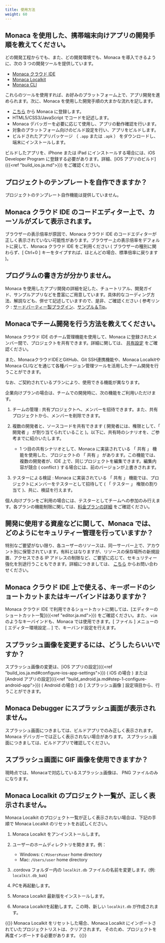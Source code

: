 ```yaml
---
title: 使用方法
weight: 60
---
```


Monaca を使用した、携帯端末向けアプリの開発手順を教えてください。
-----------------------------------------------------------------

どの開発工程からでも、また、どの開発環境でも、Monaca
を導入できるように、次の 3 つの開発ツールを提供しています。

- [Monaca クラウド IDE](/ja/products_guide/monaca_ide/)
- [Monaca Localkit](/ja/products_guide/monaca_localkit/)
- [Monaca CLI](/ja/products_guide/monaca_cli/)

これらのツールを使用すれば、お好みのプラットフォーム上で、アプリ開発を進められます。次に、Monaca
を使用した開発手順の大まかな流れを記します。

-   [こちら](https://monaca.mobi/ja/register/start) から Monaca
    に登録します。
-   HTML5/CSS3/JavaScript でコードを記述します。
-   Monaca デバッガーを必要に応じて使用し、アプリの動作確認を行います。
-   対象のプラットフォーム向けのビルド設定を行い、アプリをビルドします。
-   ビルドされたアプリパッケージ （ `.app` または `.apk` ）
    をダウンロードし、端末にインストールします。

ビルドしたアプリを、iPhone または iPad にインストールする場合には、iOS
Developer Program に登録する必要があります。詳細、[iOS アプリのビルド]({{<ref "build_ios.ja.md">}})
をご確認ください。

プロジェクトのテンプレートを自作できますか？
--------------------------------------------

プロジェクトのテンプレート自作機能は提供していません。

Monaca クラウド IDE のコードエディター上で、カーソルがズレて表示されます。
--------------------------------------------------------------------------

ブラウザーの表示倍率が原因で、Monaca クラウド IDE
のコードエディターが正しく表示されていない可能性があります。ブラウザー上の表示倍率をデフォルトに戻して、Monaca
クラウド IDE をご利用ください ( ブラウザーの種別に関わらず、\[ Ctrl+0 \]
キーをタイプすれば、ほとんどの場合、標準倍率に戻ります )。

プログラムの書き方が分かりません。
----------------------------------

Monaca
を使用したアプリ開発の詳細を記した、チュートリアル、開発ガイド、サンプルアプリなどを豊富にご用意しています。具体的なコーディング方法、解説なども、併せて記述していますので、是非、ご確認ください
( 参考リンク :  [サードパーティー製プラグイン](/ja/reference/third_party_phonegap/)、[サンプル＆Tip](/ja/sampleapp/)。

Monacaでチーム開発を行う方法を教えてください。
----------------------------------------------------------------------

Monaca クラウド IDE のチーム管理機能を使用して、Monaca に登録されたメンバー間で、プロジェクトを共有できます。詳細に関しては、 [共有設定](https://docs.monaca.io/ja/products_guide/monaca_ide/overview/#共有設定) をご確認ください。

また、MonacaクラウドIDEとGitHub、Git SSH連携機能や、Monaca LocalkitやMonaca CLIなどを通じて各種バージョン管理ツールを活用したチーム開発を行うことができます。


なお、ご契約されているプランにより、使用できる機能が異なります。

企業向けプランの場合は、チームでの開発時に、次の機能をご利用いただけます。

1.  チームの管理 :
    共有プロジェクトへ、メンバーを招待できます。また、共有プロジェクトから、メンバーを削除できます。
2.  複数の開発者と、ソースコードを共有できます (
    開発者には、権限として、「 開発者 」 が割り当てられていること
    )。以下に、共有時のシナリオを、ご参考までに紹介いたします。

    - 1 つ目の共有シナリオとして、Monaca に実装されている 「 共有 」 機能を使用した、プロジェクトの 「 共有 」 があります。この機能では、複数の開発者が、IDE 上で、同じプロジェクトを編集できます。編集内容が競合 ( conflict ) する場合には、前のバージョンが上書きされます。

3.  テスターによる検証 : Monaca に実装されている 「 共有 」
    機能では、プロジェクトにメンバーをテスターとして招待して ( 「
    テスター 」 権限の割り当て )、共に、検証を行えます。

個人向けプランをご利用の場合には、テスターとしてチームへの参加のみ行えます。各プランの機能制限に関しては、[料金プランの詳細](https://ja.monaca.io/pricing.html) をご確認ください。

開発に使用する資産などに関して、Monaca では、どのようにセキュリティー管理を行っていますか？
-------------------------------------------------------------------------------------------

特別なご要望がない限り、各ユーザーのリソースは、同一サーバー上で、アカウント別に保管されています。有料とはなりますが、リソースの保存場所の新規設置、アクセスできる
IP
アドレスの制限など、ご要望に応じて、セキュリティー強化を別途行うこともできます。詳細につきましては、
[こちら](https://ja.monaca.io/support/inquiry.html)
からお問い合わせください。

Monaca クラウド IDE 上で使える、キーボードのショートカットまたはキーバインドはありますか？
------------------------------------------------------------------------------------------

Monaca クラウド IDE で利用できるショートカットに関しては、[エディターのショートカット一覧]({{<ref "editor.ja.md">}}) をご確認ください。また、 `vim` のようなキーバインドも、Monaca では使用できます。\[ ファイル \]
メニューの \[ エディター環境設定... \] で、キーバンド設定を行えます。

スプラッシュ画像を変更するには、どうしたらいいですか？
------------------------------------------------------

スプラッシュ画像の変更は、[iOS アプリの設定]({{<ref "build_ios.ja.md#configure-ios-app-settings">}}) ( iOS の場合 )
または [Android アプリの設定]({{<ref "build_android.ja.md#step-1-configure-android-app">}}) ( Android の場合 ) の \[ スプラッシュ画像 \] 設定項目から、行うことができます。

Monaca Debugger にスプラッシュ画面が表示されません。
----------------------------------------------------

スプラッシュ画面につきましては、ビルドアプリでのみ正しく表示されます。
Monaca デバッガーでは正しく表示されない場合があります。
スプラッシュ画面につきましては、ビルドアプリで確認してください。

スプラッシュ画面に GIF 画像を使用できますか？
---------------------------------------------

現時点では、Monacaで対応しているスプラッシュ画像は、 PNG
ファイルのみになります。

Monaca Localkit のプロジェクト一覧が、正しく表示されません。
------------------------------------------------------------

Monaca Localkit
のプロジェクト一覧が正しく表示されない場合は、下記の手順で Monaca
Localkit のリセットをお試しください。

1.  Monaca Localkit をアンインストールします。
2.  ユーザーのホームディレクトリを開きます。例：

    -   Windows: `C:¥Users¥user` home directory
    -   Mac: `/Users/user` home directory

3.  .cordova フォルダー内の `localkit.db`
    ファイルの名前を変更します。(例: `localkit.db_bak`)
4.  PCを再起動します。
5.  Monaca Localkit 最新版をインストールします。
6.  Monaca Localkitを起動します。この時、新しい `localkit.db`
    が作成されます。

{{<note>}}
Monaca Localkit をリセットした場合、Monaca Localkit
にインポートされていたプロジェクトリストは、クリアされます。
そのため、プロジェクトを再度インポートする必要があります。
{{</note>}}
